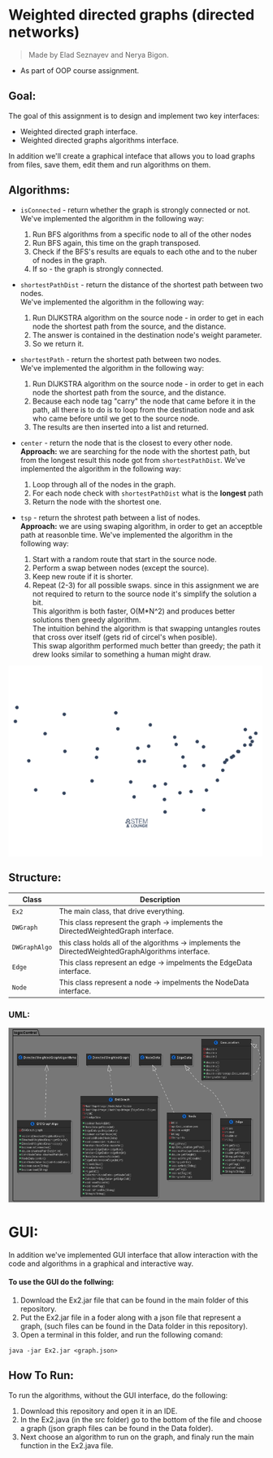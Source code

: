 # Weighted directed graphs (directed networks)

> Made by Elad Seznayev and Nerya Bigon.
* As part of OOP course assignment.

## Goal:
The goal of this assignment is to design and implement two key interfaces:
* Weighted directed graph interface.
* Weighted directed graphs algorithms interface.  

In addition we'll create a graphical inteface that allows you to load graphs from files, save them, edit them and run algorithms on them.   

## Algorithms:
* `isConnected` - return whether the graph is strongly connected or not.  
We've implemented the algorithm in the following way:    
  1. Run BFS algorithms from a specific node to all of the other nodes
  2. Run BFS again, this time on the graph transposed.
  3. Check if the BFS's results are equals to each othe and to the nuber of nodes in the graph.
  4. If so - the graph is strongly connected.  

* `shortestPathDist` - return the distance of the shortest path between two nodes.  
We've implemented the algorithm in the following way:    
  1. Run DIJKSTRA algorithm on the source node - in order to get in each node the shortest path from the source, and the distance. 
  2. The answer is contained in the destination node's weight parameter.
  3. So we return it.  

* `shortestPath` - return the shortest path between two nodes.  
We've implemented the algorithm in the following way:    
  1. Run DIJKSTRA algorithm on the source node - in order to get in each node the shortest path from the source, and the distance. 
  2. Because each node tag "carry" the node that came before it in the path, all there is to do is to loop from the destination node and ask who came before until we get to the source node.
  3. The results are then inserted into a list and returned.  

* `center` - return the node that is the closest to every other node.   
**Approach:** we are searching for the node with the shortest path, but from the longest result this node got from `shortestPathDist`.
We've implemented the algorithm in the following way:    
  1. Loop through all of the nodes in the graph.
  2. For each node check with `shortestPathDist` what is the **longest** path
  3. Return the node with the shortest one.  

* `tsp` - return the shrotest path between a list of nodes.   
**Approach:** we are using swaping algorithm, in order to get an acceptble path at reasonble time.
We've implemented the algorithm in the following way:    
  1. Start with a random route that start in the source node.
  2. Perform a swap between nodes (except the source).
  3. Keep new route if it is shorter.
  4. Repeat (2-3) for all possible swaps.
since in this assignment we are not required to return to the source node it's simplify the solution a bit.  
This algorithm is both faster, O(M*N^2) and produces better solutions then greedy algorithm.  
The intuition behind the algorithm is that swapping untangles routes that cross over itself (gets rid of circel's when posible).  
This swap algorithm performed much better than greedy; the path it drew looks similar to something a human might draw.

<img align="center" width="500" src="2-opt.gif">


## Structure:  

Class | Description
----- | -----------
`Ex2` | The main class, that drive everything.
`DWGraph` | This class represent the graph -> implements the DirectedWeightedGraph interface.
`DWGraphAlgo` | this class holds all of the algorithms -> implements the DirectedWeightedGraphAlgorithms interface.
`Edge` | This class represent an edge -> impelments the EdgeData interface.
`Node` | This class represent a node -> impelments the NodeData interface.


### UML:
![](diagram.jpg)


# GUI:
In addition we've implemented GUI interface that allow interaction with the code and algorithms in a graphical and interactive way.  

#### To use the GUI do the follwing: 
1. Download the Ex2.jar file that can be found in the main folder of this repository.
2. Put the Ex2.jar file in a foder along with a json file that represent a graph, (such files can be found in the Data folder in this repository).
3. Open a terminal in this folder, and run the following comand:  

```
java -jar Ex2.jar <graph.json>
```  

## How To Run:
To run the algorithms, without the GUI interface, do the following:
1. Download this repository and open it in an IDE.
2. In the Ex2.java (in the src folder) go to the bottom of the file and choose a graph (json graph files can be found in the Data folder).
3. Next choose an algorithm to run on the graph, and finaly run the main function in the Ex2.java file. 

 
